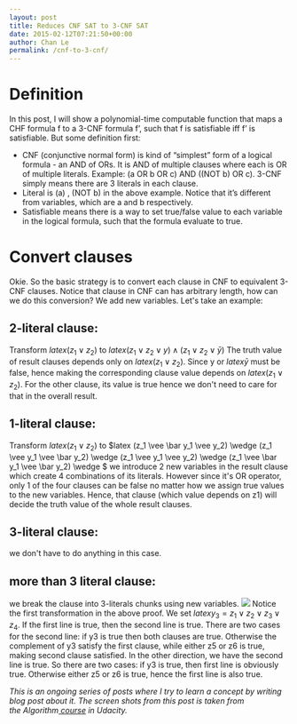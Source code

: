 ```yaml
---
layout: post
title: Reduces CNF SAT to 3-CNF SAT
date: 2015-02-12T07:21:50+00:00
author: Chan Le
permalink: /cnf-to-3-cnf/
---
```

# Definition

In this post, I will show a polynomial-time computable function that maps a CHF formula f to a 3-CNF formula f’, such that f is satisfiable iff f’ is satisfiable. But some definition first:

*   CNF (conjunctive normal form) is kind of “simplest” form of a logical formula - an AND of ORs. It is AND of multiple clauses where each is OR of multiple literals. Example: (a OR b OR c) AND ((NOT b) OR c). 3-CNF simply means there are 3 literals in each clause.
*   Literal is (a) , (NOT b) in the above example. Notice that it’s different from variables, which are a and b respectively.
*   Satisfiable means there is a way to set true/false value to each variable in the logical formula, such that the formula evaluate to true.

# Convert clauses

Okie. So the basic strategy is to convert each clause in CNF to equivalent 3-CNF clauses. Notice that clause in CNF can has arbitrary length, how can we do this conversion? We add new variables. Let's take an example:

## 2-literal clause:

Transform $latex (z_1 \vee z_2)$ to $latex (z_1 \vee z_2 \vee y) \wedge (z_1 \vee z_2 \vee \bar y)$ The truth value of result clauses depends only on $latex (z_1 \vee z_2)$. Since y or $latex \bar y$ must be false, hence making the corresponding clause value depends on $latex (z_1 \vee z_2)$. For the other clause, its value is true hence we don't need to care for that in the overall result.

## 1-literal clause:

Transform $latex (z_1 \vee z_2)$ to $latex (z_1 \vee \bar y_1 \vee y_2) \wedge (z_1 \vee y_1 \vee \bar y_2) \wedge (z_1 \vee y_1 \vee y_2) \wedge (z_1 \vee \bar y_1 \vee \bar y_2) \wedge $ we introduce 2 new variables in the result clause which create 4 combinations of its literals. However since it's OR operator, only 1 of the four clauses can be false no matter how we assign true values to the new variables. Hence, that clause (which value depends on z1) will decide the truth value of the whole result clauses.

## 3-literal clause:

we don't have to do anything in this case.

## more than 3 literal clause:

we break the clause into 3-literals chunks using new variables. ![](https://www.dropbox.com/s/3vaiby0w9k0hdpu/Screenshot%202015-02-12%2012.56.17.png?dl=1) Notice the first transformation in the above proof. We set $latex y_3 = z_1 \vee z_2 \vee z_3 \vee z_4$. If the first line is true, then the second line is true. There are two cases for the second line: if y3 is true then both clauses are true. Otherwise the complement of y3 satisfy the first clause, while either z5 or z6 is true, making second clause satisfied. In the other direction, we have the second line is true. So there are two cases: if y3 is true, then first line is obviously true. Otherwise either z5 or z6 is true, hence the first line is also true.

 _This is an ongoing series of posts where I try to learn a concept by writing blog post about it. The screen shots from this post is taken from the Algorithm[ course](https://www.udacity.com/course/ud061) in Udacity._
